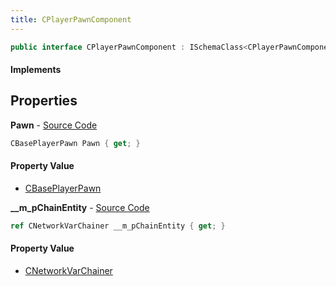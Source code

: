 ```yaml
---
title: CPlayerPawnComponent
---
```


```csharp
public interface CPlayerPawnComponent : ISchemaClass<CPlayerPawnComponent>, ISchemaField, ISchemaClass, INativeHandle
```

#### Implements

## Properties

**Pawn** - [Source Code](https://github.com/swiftly-solution/swiftlys2/blob/master/managed/src/SwiftlyS2.Core/Modules/Schemas/Extensions/CPlayerPawnComponent.cs#L8)

```csharp
CBasePlayerPawn Pawn { get; }
```

#### Property Value

- [CBasePlayerPawn](/docs/api/shared/schemadefinitions/cbaseplayerpawn)

**__m_pChainEntity** - [Source Code](https://github.com/swiftly-solution/swiftlys2/blob/master/managed/src/SwiftlyS2.Generated/Schemas/Interfaces/CPlayerPawnComponent.cs#L16)

```csharp
ref CNetworkVarChainer __m_pChainEntity { get; }
```

#### Property Value

- [CNetworkVarChainer](/docs/api/shared/natives/cnetworkvarchainer)

